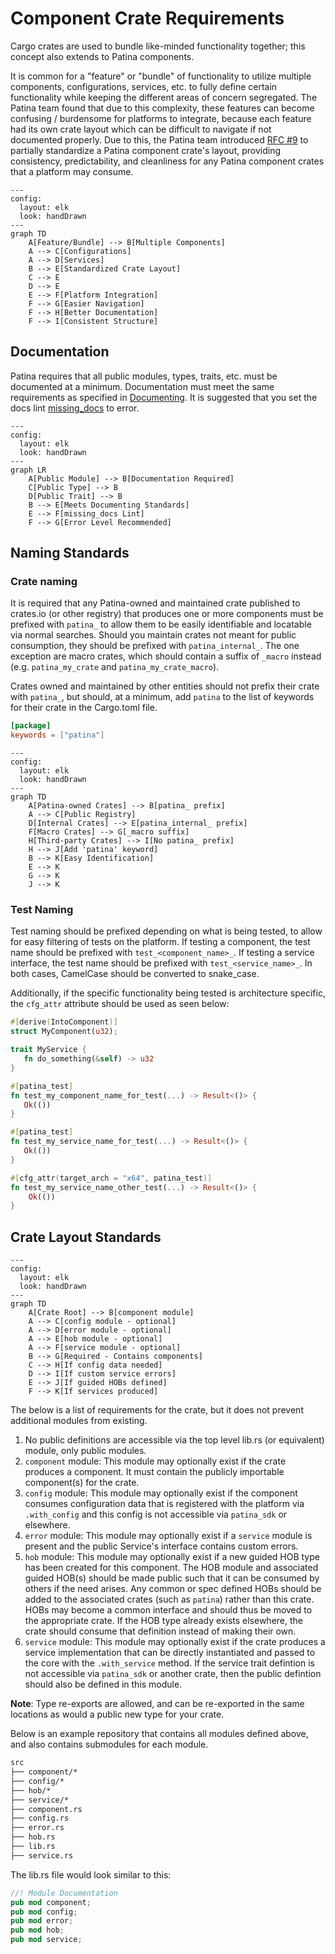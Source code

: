 # Component Crate Requirements

Cargo crates are used to bundle like-minded functionality together; this concept also extends to Patina components.

It is common for a "feature" or "bundle" of functionality to utilize multiple components, configurations, services,
etc. to fully define certain functionality while keeping the different areas of concern segregated. The Patina team
found that due to this complexity, these features can become confusing / burdensome for platforms to integrate,
because each feature had its own crate layout which can be difficult to navigate if not documented properly. Due to
this, the Patina team introduced
[RFC #9](https://github.com/OpenDevicePartnership/patina/blob/main/docs/src/rfc/text/0009-standardize-component-crate.md)
to partially standardize a Patina component crate's layout, providing consistency, predictability, and cleanliness for
any Patina component crates that a platform may consume.

```mermaid
---
config:
  layout: elk
  look: handDrawn
---
graph TD
    A[Feature/Bundle] --> B[Multiple Components]
    A --> C[Configurations]
    A --> D[Services]
    B --> E[Standardized Crate Layout]
    C --> E
    D --> E
    E --> F[Platform Integration]
    F --> G[Easier Navigation]
    F --> H[Better Documentation]
    F --> I[Consistent Structure]
```

## Documentation

Patina requires that all public modules, types, traits, etc. must be documented at a minimum. Documentation must meet
the same requirements as specified in [Documenting](../dev/documenting.md). It is suggested that you set the docs lint
[missing_docs](https://doc.rust-lang.org/rustdoc/lints.html#missing_docs) to error.

```mermaid
---
config:
  layout: elk
  look: handDrawn
---
graph LR
    A[Public Module] --> B[Documentation Required]
    C[Public Type] --> B
    D[Public Trait] --> B
    B --> E[Meets Documenting Standards]
    E --> F[missing_docs Lint]
    F --> G[Error Level Recommended]
```

## Naming Standards

### Crate naming

It is required that any Patina-owned and maintained crate published to crates.io (or other registry) that produces one
or more components must be prefixed with `patina_` to allow them to be easily identifiable and locatable via normal
searches. Should you maintain crates not meant for public consumption, they should be prefixed with `patina_internal_`.
The one exception are macro crates, which should contain a suffix of `_macro` instead
(e.g. `patina_my_crate` and `patina_my_crate_macro`).

Crates owned and maintained by other entities should not prefix their crate with `patina_`, but should, at a minimum,
add `patina` to the list of keywords for their crate in the Cargo.toml file.

```toml
[package]
keywords = ["patina"]
```

```mermaid
---
config:
  layout: elk
  look: handDrawn
---
graph TD
    A[Patina-owned Crates] --> B[patina_ prefix]
    A --> C[Public Registry]
    D[Internal Crates] --> E[patina_internal_ prefix]
    F[Macro Crates] --> G[_macro suffix]
    H[Third-party Crates] --> I[No patina_ prefix]
    H --> J[Add 'patina' keyword]
    B --> K[Easy Identification]
    E --> K
    G --> K
    J --> K
```

### Test Naming

Test naming should be prefixed depending on what is being tested, to allow for easy filtering of tests on the platform.
If testing a component, the test name should be prefixed with `test_<component_name>_`. If testing a service interface,
the test name should be prefixed with `test_<service_name>_`. In both cases, CamelCase should be converted to snake_case.

Additionally, if the specific functionality being tested is architecture specific, the `cfg_attr` attribute should
be used as seen below:

```rust
#[derive(IntoComponent)]
struct MyComponent(u32);

trait MyService {
   fn do_something(&self) -> u32
}

#[patina_test]
fn test_my_component_name_for_test(...) -> Result<()> {
   Ok(())
}

#[patina_test]
fn test_my_service_name_for_test(...) -> Result<()> {
   Ok(())
}

#[cfg_attr(target_arch = "x64", patina_test)]
fn test_my_service_name_other_test(...) -> Result<()> {
    Ok(())
}
```

## Crate Layout Standards

```mermaid
---
config:
  layout: elk
  look: handDrawn
---
graph TD
    A[Crate Root] --> B[component module]
    A --> C[config module - optional]
    A --> D[error module - optional]
    A --> E[hob module - optional]
    A --> F[service module - optional]
    B --> G[Required - Contains components]
    C --> H[If config data needed]
    D --> I[If custom service errors]
    E --> J[If guided HOBs defined]
    F --> K[If services produced]
```

The below is a list of requirements for the crate, but it does not prevent additional modules from existing.

1. No public definitions are accessible via the top level lib.rs (or equivalent) module, only public modules.
2. `component` module: This module may optionally exist if the crate produces a component. It must contain the publicly
   importable component(s) for the crate.
3. `config` module: This module may optionally exist if the component consumes configuration data that is registered
   with the platform via `.with_config` and this config is not accessible via `patina_sdk` or elsewhere.
4. `error` module: This module may optionally exist if a `service` module is present and the public Service's interface
   contains custom errors.
5. `hob` module: This module may optionally exist if a new guided HOB type has been created for this component. The
   HOB module and associated guided HOB(s) should be made public such that it can be consumed by others if the need
   arises. Any common or spec defined HOBs should be added to the associated crates (such as `patina`) rather than this
   crate. HOBs may become a common interface and should thus be moved to the appropriate crate. If the HOB type already
   exists elsewhere, the crate should consume that definition instead of making their own.
6. `service` module: This module may optionally exist if the crate produces a service implementation that can be
   directly instantiated and passed to the core with the `.with_service` method. If the service trait defintion is not
   accessible via `patina_sdk` or another crate, then the public defintion should also be defined in this module.

**Note**: Type re-exports are allowed, and can be re-exported in the same locations as would a public new type for
your crate.

Below is an example repository that contains all modules defined above, and also contains submodules for each module.

```cmd
src
├── component/*
├── config/*
├── hob/*
├── service/*
├── component.rs
├── config.rs
├── error.rs
├── hob.rs
├── lib.rs
├── service.rs
```

The lib.rs file would look similar to this:

```rust
//! Module Documentation
pub mod component;
pub mod config;
pub mod error;
pub mod hob;
pub mod service;
```
